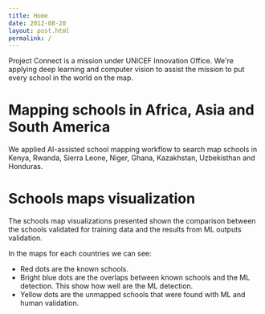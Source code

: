 ```yaml
---
title: Home
date: 2012-08-20
layout: post.html
permalink: /
---
```


Project Connect is a mission under UNICEF Innovation Office. We're applying deep learning and computer vision to assist the mission to put every school in the world on the map.

# Mapping schools in Africa, Asia and South America

We applied AI-assisted school mapping workflow to search map schools in Kenya, Rwanda, Sierra Leone, Niger, Ghana, Kazakhstan, Uzbekisthan and Honduras. 

# Schools maps visualization

The schools map visualizations presented shown the comparison between the schools validated for training data and the results from ML outputs validation.

In the maps for each countries we can see:

- Red dots are the known schools.
- Bright blue dots are the overlaps between known schools and the ML detection. This show how well are the ML detection.
- Yellow dots are the unmapped schools that were found with ML and human validation.
